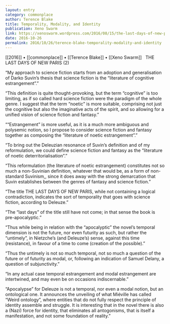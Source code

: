 ```yaml
---
layout: entry
category: commonplace
author: Terence Blake
title: Temporality, Modality, and Identity
publication: Xeno Swarm
link: https://xenoswarm.wordpress.com/2016/08/15/the-last-days-of-new-paris-2-temporality-modality-and-identity/
date: 2016-10-26
permalink: 2016/10/26/terence-blake-temporality-modality-and-identity
---
```


[[2016]] • [[commonplace]] • [[Terence Blake]] • [[Xeno Swarm]]
 
THE LAST DAYS OF NEW PARIS (2)

“My approach to science fiction starts from an adoption and generalisation of Darko Suvin’s thesis that science fiction is the “literature of cognitive estrangement”.”

“This definition is quite thought-provoking, but the term “cognitive” is too limiting, as if so called hard science fiction were the paradigm of the whole genre. I suggest that the term “noetic” is more suitable, comprising not just the cognitive but also the imaginative acts of the spirit, and so allowing for a unified vision of science fiction and fantasy.”

““Estrangement” is more useful, as it is a much more ambiguous and polysemic notion, so I propose to consider science fiction and fantasy together as composing the “literature of noetic estrangement”.”

“To bring out the Deleuzian resonance of Suvin’s definition and of my reformulation, we could define science fiction and fantasy as the “literature of noetic deterritorialisation”.”

“This reformulation (the literature of noetic estrangement) constitutes not so much a non-Suvinian definition, whatever that would be, as a form of non-standard Suvinism,, since it does away with the strong demarcation that Suvin establishes between the genres of fantasy and science fiction.”

“The title THE LAST DAYS OF NEW PARIS, while not containing a logical contradiction, indicates the sort of temporality that goes with science fiction, according to Deleuze.”

“The “last days” of the title still have not come; in that sense the book is pre-apocalyptic.”

“Thus while being in relation with the “apocalyptic” the novel’s temporal dimension is not the future, nor even futurity as such, but rather the “untimely”, in Nietzche’s (and Deleuze’s) sense, against this time (resistance), in favour of a time to come (creation of the possible).”

“Thus the untimely is not so much temporal, not so much a question of the future or of futurity as modal, or, following an indication of Samuel Delany, a question of subjunctivity.”

“In any actual case temporal estrangement and modal estrangement are intertwined, and may even be on occasions indiscernable.”

“Apocalypse” for Deleuze is not a temporal, nor even a modal notion, but an ontological one. It announces the unveiling of what Miéville has called “Weird ontology”, where entities that do not fully respect the principle of identity assemble and struggle. It is interesting that in the novel there is also a (Nazi) force for identity, that eliminates all antogonisms, that is itself a manifestation, and not some foundation of reality.”
